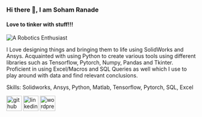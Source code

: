 ### Hi there 👋, I am Soham Ranade
#### Love to tinker with stuff!!!
![A Robotics Enthusiast](https://github.com/sohamranade/sohamranade.github.io/blob/main/assets/css/Selfie4.JPG)

I Love designing things and bringing them to life using SolidWorks and Ansys. Acquainted with using Python to create various tools using different libraries such as Tensorflow, Pytorch, Numpy, Pandas and Tkinter. Proficient in using Excel/Macros and SQL Queries as well which I use to play around with data and find relevant conclusions.

Skills: Solidworks, Ansys, Python, Matlab, Tensorflow, Pytorch, SQL, Excel



[<img src='https://cdn.jsdelivr.net/npm/simple-icons@3.0.1/icons/github.svg' alt='github' height='40'>](https://github.com/https://github.com/sohamranade)  [<img src='https://cdn.jsdelivr.net/npm/simple-icons@3.0.1/icons/linkedin.svg' alt='linkedin' height='40'>](https://www.linkedin.com/in/https://www.linkedin.com/in/soham-ranade//)  [<img src='https://cdn.jsdelivr.net/npm/simple-icons@3.0.1/icons/wordpress.svg' alt='wordpress' height='40'>](https://myeverydayrantsblog.wordpress.com/)  

